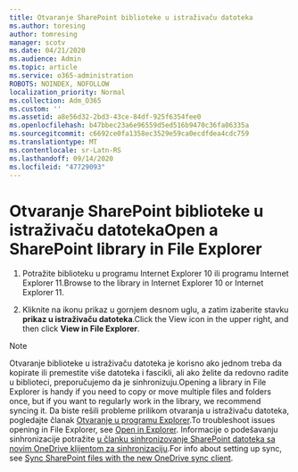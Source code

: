 ```yaml
---
title: Otvaranje SharePoint biblioteke u istraživaču datoteka
ms.author: toresing
author: tomresing
manager: scotv
ms.date: 04/21/2020
ms.audience: Admin
ms.topic: article
ms.service: o365-administration
ROBOTS: NOINDEX, NOFOLLOW
localization_priority: Normal
ms.collection: Adm_O365
ms.custom: ''
ms.assetid: a8e56d32-2bd3-43ce-84df-925f6354fee0
ms.openlocfilehash: b47bbec23a6e96559d5ed516b9470c36fa06335a
ms.sourcegitcommit: c6692ce0fa1358ec3529e59ca0ecdfdea4cdc759
ms.translationtype: MT
ms.contentlocale: sr-Latn-RS
ms.lasthandoff: 09/14/2020
ms.locfileid: "47729093"
---
```

# <a name="open-a-sharepoint-library-in-file-explorer"></a><span data-ttu-id="bd8d8-102">Otvaranje SharePoint biblioteke u istraživaču datoteka</span><span class="sxs-lookup"><span data-stu-id="bd8d8-102">Open a SharePoint library in File Explorer</span></span>

1. <span data-ttu-id="bd8d8-103">Potražite biblioteku u programu Internet Explorer 10 ili programu Internet Explorer 11.</span><span class="sxs-lookup"><span data-stu-id="bd8d8-103">Browse to the library in Internet Explorer 10 or Internet Explorer 11.</span></span> 
    
2. <span data-ttu-id="bd8d8-104">Kliknite na ikonu prikaz u gornjem desnom uglu, a zatim izaberite stavku **prikaz u istraživaču datoteka**.</span><span class="sxs-lookup"><span data-stu-id="bd8d8-104">Click the View icon in the upper right, and then click **View in File Explorer**.</span></span>
    
> [!NOTE]
> <span data-ttu-id="bd8d8-105">Otvaranje biblioteke u istraživaču datoteka je korisno ako jednom treba da kopirate ili premestite više datoteka i fascikli, ali ako želite da redovno radite u biblioteci, preporučujemo da je sinhronizuju.</span><span class="sxs-lookup"><span data-stu-id="bd8d8-105">Opening a library in File Explorer is handy if you need to copy or move multiple files and folders once, but if you want to regularly work in the library, we recommend syncing it.</span></span> <span data-ttu-id="bd8d8-106">Da biste rešili probleme prilikom otvaranja u istraživaču datoteka, pogledajte članak [Otvaranje u programu Explorer](https://go.microsoft.com/fwlink/?linkid=871665).</span><span class="sxs-lookup"><span data-stu-id="bd8d8-106">To troubleshoot issues opening in File Explorer, see [Open in Explorer](https://go.microsoft.com/fwlink/?linkid=871665).</span></span> <span data-ttu-id="bd8d8-107">Informacije o podešavanju sinhronizacije potražite [u članku sinhronizovanje SharePoint datoteka sa novim OneDrive klijentom za sinhronizaciju](https://go.microsoft.com/fwlink/?linkid=871666).</span><span class="sxs-lookup"><span data-stu-id="bd8d8-107">For info about setting up sync, see [Sync SharePoint files with the new OneDrive sync client](https://go.microsoft.com/fwlink/?linkid=871666).</span></span> 
  

